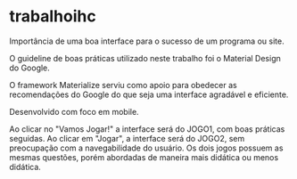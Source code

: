 # trabalhoihc

Importância de uma boa interface para o sucesso de um programa ou site.

O guideline de boas práticas utilizado neste trabalho foi o Material Design do Google.

O framework Materialize serviu como apoio para obedecer as recomendações do Google do que seja uma interface agradável e eficiente.

Desenvolvido com foco em mobile.

Ao clicar no "Vamos Jogar!" a interface será do JOGO1, com boas práticas seguidas. Ao clicar em "Jogar", a interface será do JOGO2, sem preocupação com a navegabilidade do usuário. Os dois jogos possuem as mesmas questões, porém abordadas de maneira mais didática ou menos didática.